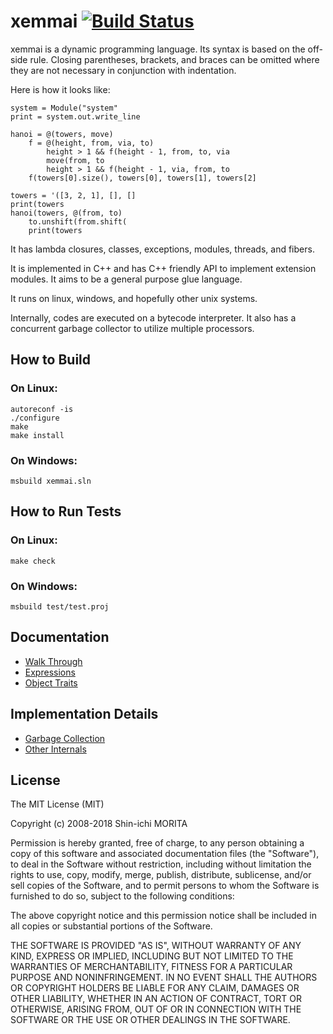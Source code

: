 # xemmai [![Build Status](https://secure.travis-ci.org/shin1m/xemmai.png)](http://travis-ci.org/shin1m/xemmai)

xemmai is a dynamic programming language.
Its syntax is based on the off-side rule.
Closing parentheses, brackets, and braces can be omitted where they are not necessary in conjunction with indentation.

Here is how it looks like:

    system = Module("system"
    print = system.out.write_line

    hanoi = @(towers, move)
        f = @(height, from, via, to)
            height > 1 && f(height - 1, from, to, via
            move(from, to
            height > 1 && f(height - 1, via, from, to
        f(towers[0].size(), towers[0], towers[1], towers[2]

    towers = '([3, 2, 1], [], []
    print(towers
    hanoi(towers, @(from, to)
        to.unshift(from.shift(
        print(towers

It has lambda closures, classes, exceptions, modules, threads, and fibers.

It is implemented in C++ and has C++ friendly API to implement extension modules.
It aims to be a general purpose glue language.

It runs on linux, windows, and hopefully other unix systems.

Internally, codes are executed on a bytecode interpreter.
It also has a concurrent garbage collector to utilize multiple processors.


## How to Build

### On Linux:

    autoreconf -is
    ./configure
    make
    make install

### On Windows:

    msbuild xemmai.sln


## How to Run Tests

### On Linux:

    make check

### On Windows:

    msbuild test/test.proj


## Documentation

 * [Walk Through](doc/WalkThrough.md)
 * [Expressions](doc/Expressions.md)
 * [Object Traits](doc/ObjectTraits.md)


## Implementation Details

 * [Garbage Collection](doc/GarbageCollection.md)
 * [Other Internals](doc/OtherInternals.md)


## License

The MIT License (MIT)

Copyright (c) 2008-2018 Shin-ichi MORITA

Permission is hereby granted, free of charge, to any person obtaining a copy
of this software and associated documentation files (the "Software"), to deal
in the Software without restriction, including without limitation the rights
to use, copy, modify, merge, publish, distribute, sublicense, and/or sell
copies of the Software, and to permit persons to whom the Software is
furnished to do so, subject to the following conditions:

The above copyright notice and this permission notice shall be included in
all copies or substantial portions of the Software.

THE SOFTWARE IS PROVIDED "AS IS", WITHOUT WARRANTY OF ANY KIND, EXPRESS OR
IMPLIED, INCLUDING BUT NOT LIMITED TO THE WARRANTIES OF MERCHANTABILITY,
FITNESS FOR A PARTICULAR PURPOSE AND NONINFRINGEMENT.  IN NO EVENT SHALL THE
AUTHORS OR COPYRIGHT HOLDERS BE LIABLE FOR ANY CLAIM, DAMAGES OR OTHER
LIABILITY, WHETHER IN AN ACTION OF CONTRACT, TORT OR OTHERWISE, ARISING FROM,
OUT OF OR IN CONNECTION WITH THE SOFTWARE OR THE USE OR OTHER DEALINGS IN
THE SOFTWARE.
